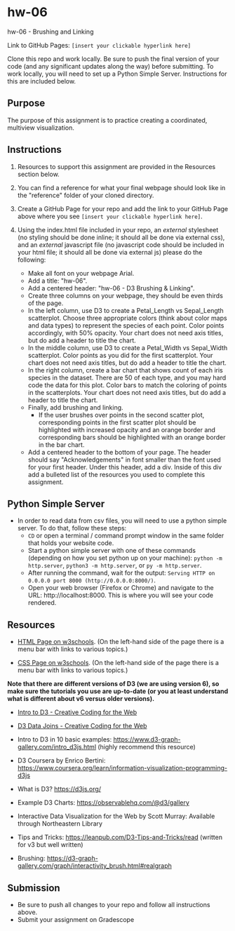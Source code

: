 # hw-06

hw-06 - Brushing and Linking

Link to GitHub Pages: `[insert your clickable hyperlink here]`

Clone this repo and work locally. Be sure to push the final version of your code (and any significant updates along the way) before submitting. To work locally, you will need to set up a Python Simple Server. Instructions for this are included below.

## Purpose

The purpose of this assignment is to practice creating a coordinated, multiview visualization.

## Instructions

1. Resources to support this assignment are provided in the Resources section below.

1. You can find a reference for what your final webpage should look like in the "reference" folder of your cloned directory.

1. Create a GitHub Page for your repo and add the link to your GitHub Page above where you see `[insert your clickable hyperlink here]`.

1. Using the index.html file included in your repo, an _external_ stylesheet (no styling should be done inline; it should all be done via external css), and an _external_ javascript file (no javascript code should be included in your html file; it should all be done via external js) please do the following:

   - Make all font on your webpage Arial.
   - Add a title: "hw-06".
   - Add a centered header: "hw-06 - D3 Brushing & Linking".
   - Create three columns on your webpage, they should be even thirds of the page.
   - In the left column, use D3 to create a Petal_Length vs Sepal_Length scatterplot. Choose three appropriate colors (think about color maps and data types) to represent the species of each point. Color points accordingly, with 50% opacity. Your chart does not need axis titles, but do add a header to title the chart.
   - In the middle column, use D3 to create a Petal_Width vs Sepal_Width scatterplot. Color points as you did for the first scatterplot. Your chart does not need axis titles, but do add a header to title the chart.
   - In the right column, create a bar chart that shows count of each iris species in the dataset. There are 50 of each type, and you may hard code the data for this plot. Color bars to match the coloring of points in the scatterplots. Your chart does not need axis titles, but do add a header to title the chart.
   - Finally, add brushing and linking.
     - If the user brushes over points in the second scatter plot, corresponding points in the first scatter plot should be highlighted with increased opacity and an orange border and corresponding bars should be highlighted with an orange border in the bar chart.
   - Add a centered header to the bottom of your page. The header should say "Acknowledgements" in font smaller than the font used for your first header. Under this header, add a div. Inside of this div add a bulleted list of the resources you used to complete this assignment.

## Python Simple Server

- In order to read data from csv files, you will need to use a python simple server. To do that, follow these steps:
  - `CD` or open a terminal / command prompt window in the same folder that holds your website code.
  - Start a python simple server with one of these commands (depending on how you set python up on your machine): `python -m http.server`, `python3 -m http.server`, or `py -m http.server`.
  - After running the command, wait for the output: `Serving HTTP on 0.0.0.0 port 8000 (http://0.0.0.0:8000/)`.
  - Open your web browser (Firefox or Chrome) and navigate to the URL: http://localhost:8000. This is where you will see your code rendered.

## Resources

- [HTML Page on w3schools](https://www.w3schools.com/html/default.asp). (On the left-hand side of the page there is a menu bar with links to various topics.)

- [CSS Page on w3schools](https://www.w3schools.com/css/default.asp). (On the left-hand side of the page there is a menu bar with links to various topics.)

**Note that there are different versions of D3 (we are using version 6), so make sure the tutorials you use are up-to-date (or you at least understand what is different about v6 versus older versions).**

- [Intro to D3 - Creative Coding for the Web](https://www.fluidencodings.com/teaching-materials/cc-for-the-web/v1/page.php?pid=svg)

- [D3 Data Joins - Creative Coding for the Web](https://www.fluidencodings.com/teaching-materials/cc-for-the-web/v1/page.php?pid=data-joins)

- Intro to D3 in 10 basic examples: https://www.d3-graph-gallery.com/intro_d3js.html (highly recommend this resource)

- D3 Coursera by Enrico Bertini: https://www.coursera.org/learn/information-visualization-programming-d3js

- What is D3? https://d3js.org/

- Example D3 Charts: https://observablehq.com/@d3/gallery

- Interactive Data Visualization for the Web by Scott Murray: Available through Northeastern Library

- Tips and Tricks: https://leanpub.com/D3-Tips-and-Tricks/read (written for v3 but well written)

- Brushing: https://d3-graph-gallery.com/graph/interactivity_brush.html#realgraph

## Submission

- Be sure to push all changes to your repo and follow all instructions above.
- Submit your assignment on Gradescope
